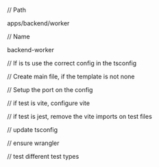 // Path

apps/backend/worker

// Name

backend-worker

// If is ts use the correct config in the tsconfig

// Create main file, if the template is not none

// Setup the port on the config

// if test is vite, configure vite

// if test is jest, remove the vite imports on test files

// update tsconfig

// ensure wrangler

// test different test types
